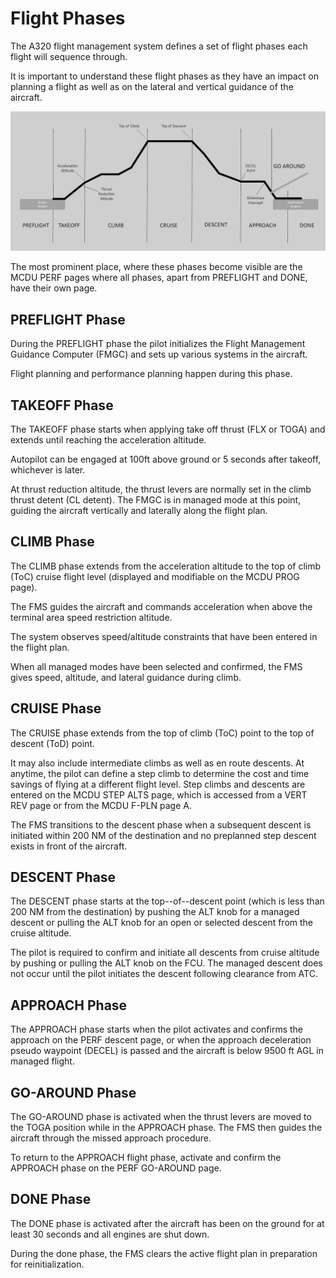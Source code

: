# Flight Phases

The A320 flight management system defines a set of flight phases each flight will sequence through.

It is important to understand these flight phases as they have an impact on planning a flight as well as on the lateral and vertical guidance of the aircraft.

![FLight Phases](../assets/advanced-guides/flight-phases/flight-phases.png "FLight Phases")

The most prominent place, where these phases become visible are the MCDU PERF pages where all phases, apart from PREFLIGHT and DONE, have their own page.

## PREFLIGHT Phase

During the PREFLIGHT phase the pilot initializes the Flight Management Guidance Computer (FMGC) and sets up various systems in the aircraft.

Flight planning and performance planning happen during this phase.

## TAKEOFF Phase

The TAKEOFF phase starts when applying take off thrust (FLX or TOGA) and extends until reaching the acceleration altitude.

Autopilot can be engaged at 100ft above ground or 5 seconds after takeoff, whichever is later.

At thrust reduction altitude, the thrust levers are normally set in the climb thrust detent (CL detent). The FMGC is in managed mode at this point, guiding the aircraft vertically and laterally along the flight plan.

## CLIMB Phase

The CLIMB phase extends from the acceleration altitude to the top of climb (ToC) cruise flight level (displayed and modifiable on the MCDU PROG page).

The FMS guides the aircraft and commands acceleration when above the terminal area speed restriction altitude.

The system observes speed/altitude constraints that have been entered in the flight plan.

When all managed modes have been selected and confirmed, the FMS gives speed, altitude, and lateral guidance during climb.

## CRUISE Phase

The CRUISE phase extends from the top of climb (ToC) point to the top of descent (ToD) point.

It may also include intermediate climbs as well as en route descents. At anytime, the pilot can define a step climb to determine the cost and time savings of flying at a different flight level. Step climbs and descents are entered on the MCDU STEP ALTS page, which is accessed from a VERT REV page or from the MCDU F-PLN page A.

The FMS transitions to the descent phase when a subsequent descent is initiated within 200 NM of the destination and no preplanned step descent exists in front of the aircraft.

## DESCENT Phase

The DESCENT phase starts at the top--of--descent point (which is less than 200 NM from the destination) by pushing the ALT knob for a managed descent or pulling the ALT knob for an open or selected descent from the cruise altitude.

The pilot is required to confirm and initiate all descents from cruise altitude by pushing or pulling the ALT knob on the FCU. The managed descent does not occur until the pilot initiates the descent following clearance from ATC.

## APPROACH Phase

The APPROACH phase starts when the pilot activates and confirms the approach on the PERF descent page, or when the approach deceleration pseudo waypoint (DECEL) is passed and the aircraft is below 9500 ft AGL in managed flight.

## GO-AROUND Phase

The GO-AROUND phase is activated when the thrust levers are moved to the TOGA position while in the APPROACH phase. The FMS then guides the aircraft through the missed approach procedure.

To return to the APPROACH flight phase, activate and confirm the APPROACH phase on the PERF GO-AROUND page.

## DONE Phase

The DONE phase is activated after the aircraft has been on the ground for at least 30 seconds and all engines are shut down.

During the done phase, the FMS clears the active flight plan in preparation for reinitialization.
